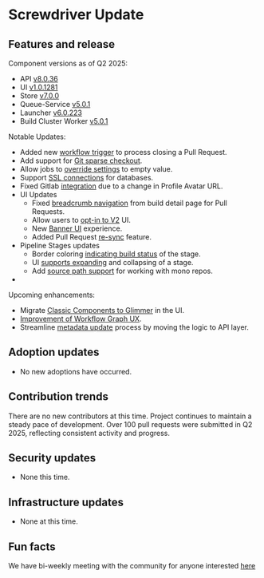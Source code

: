 # Screwdriver Update

## Features and release

Component versions as of Q2 2025:

- API [v8.0.36](https://github.com/screwdriver-cd/screwdriver/releases/tag/v8.0.36)
- UI [v1.0.1281](https://github.com/screwdriver-cd/ui/releases/tag/v1.0.1281)
- Store [v7.0.0](https://github.com/screwdriver-cd/store/releases/tag/v7.0.0)
- Queue-Service [v5.0.1](https://github.com/screwdriver-cd/queue-service/releases/tag/v5.0.1)
- Launcher [v6.0.223](https://github.com/screwdriver-cd/launcher/releases/tag/v6.0.223)
- Build Cluster Worker [v5.0.1](https://github.com/screwdriver-cd/buildcluster-queue-worker/releases/tag/v5.0.1)

Notable Updates:

- Added new [workflow trigger](https://docs.screwdriver.cd/user-guide/configuration/workflow) to process closing a Pull Request.
- Add support for [Git sparse checkout](https://github.com/screwdriver-cd/screwdriver/issues/3333).
- Allow jobs to [override settings](https://github.com/screwdriver-cd/screwdriver/issues/3343) to empty value.
- Support [SSL connections](https://github.com/screwdriver-cd/screwdriver/issues/3339) for databases.
- Fixed Gitlab [integration](https://github.com/screwdriver-cd/scm-gitlab/pull/68) due to a change in Profile Avatar URL.
- UI Updates
  - Fixed [breadcrumb navigation](https://github.com/screwdriver-cd/ui/pull/1427) from build detail page for Pull Requests.
  - Allow users to [opt-in to V2](https://github.com/screwdriver-cd/ui/pull/1366) UI.
  - New [Banner UI](https://github.com/screwdriver-cd/ui/pull/1373) experience.
  - Added Pull Request [re-sync]([url](https://github.com/screwdriver-cd/ui/pull/1418)) feature. 
- Pipeline Stages updates
  - Border coloring [indicating build status](https://github.com/screwdriver-cd/ui/pull/1357) of the stage.
  - UI [supports expanding](https://github.com/screwdriver-cd/screwdriver/issues/3065) and collapsing of a stage.
  - Add [source path support](https://github.com/screwdriver-cd/screwdriver/issues/3271) for working with mono repos.
- 

Upcoming enhancements:

- Migrate [Classic Components to Glimmer](https://github.com/screwdriver-cd/screwdriver/issues/3300) in the UI.
- [Improvement of Workflow Graph UX](https://github.com/screwdriver-cd/screwdriver/issues/3301).
- Streamline [metadata update](https://github.com/screwdriver-cd/screwdriver/issues/3235) process by moving the logic to API layer.

## Adoption updates

- No new adoptions have occurred. 

## Contribution trends

There are no new contributors at this time. Project continues to maintain a steady pace of development. Over 100 pull requests were submitted in Q2 2025, reflecting consistent activity and progress.

## Security updates

- None this time.

## Infrastructure updates

- None at this time.

## Fun facts

We have bi-weekly meeting with the community for anyone interested [here](https://github.com/screwdriver-cd/community#community-meetup)
